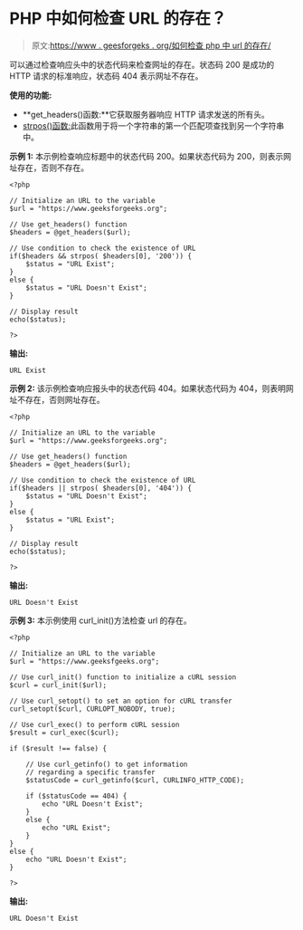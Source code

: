 # PHP 中如何检查 URL 的存在？

> 原文:[https://www . geesforgeks . org/如何检查 php 中 url 的存在/](https://www.geeksforgeeks.org/how-to-check-the-existence-of-url-in-php/)

可以通过检查响应头中的状态代码来检查网址的存在。状态码 200 是成功的 HTTP 请求的标准响应，状态码 404 表示网址不存在。

**使用的功能:**

*   **get_headers()函数:**它获取服务器响应 HTTP 请求发送的所有头。
*   [strpos()函数:](https://www.geeksforgeeks.org/php-strpos-stripos-functions/)此函数用于将一个字符串的第一个匹配项查找到另一个字符串中。

**示例 1:** 本示例检查响应标题中的状态代码 200。如果状态代码为 200，则表示网址存在，否则不存在。

```
<?php

// Initialize an URL to the variable
$url = "https://www.geeksforgeeks.org";

// Use get_headers() function
$headers = @get_headers($url);

// Use condition to check the existence of URL
if($headers && strpos( $headers[0], '200')) {
    $status = "URL Exist";
}
else {
    $status = "URL Doesn't Exist";
}

// Display result
echo($status);

?>
```

**输出:**

```
URL Exist

```

**示例 2:** 该示例检查响应报头中的状态代码 404。如果状态代码为 404，则表明网址不存在，否则网址存在。

```
<?php

// Initialize an URL to the variable
$url = "https://www.geeksforgeeks.org";

// Use get_headers() function
$headers = @get_headers($url);

// Use condition to check the existence of URL
if($headers || strpos( $headers[0], '404')) {
    $status = "URL Doesn't Exist";
}
else {
    $status = "URL Exist";
}

// Display result
echo($status);

?>
```

**输出:**

```
URL Doesn't Exist

```

**示例 3:** 本示例使用 curl_init()方法检查 url 的存在。

```
<?php

// Initialize an URL to the variable
$url = "https://www.geeksfgeeks.org";

// Use curl_init() function to initialize a cURL session
$curl = curl_init($url);

// Use curl_setopt() to set an option for cURL transfer
curl_setopt($curl, CURLOPT_NOBODY, true);

// Use curl_exec() to perform cURL session
$result = curl_exec($curl);

if ($result !== false) {

    // Use curl_getinfo() to get information
    // regarding a specific transfer
    $statusCode = curl_getinfo($curl, CURLINFO_HTTP_CODE); 

    if ($statusCode == 404) {
        echo "URL Doesn't Exist";
    }
    else {
        echo "URL Exist";
    }
}
else {
    echo "URL Doesn't Exist";
}

?>
```

**输出:**

```
URL Doesn't Exist

```